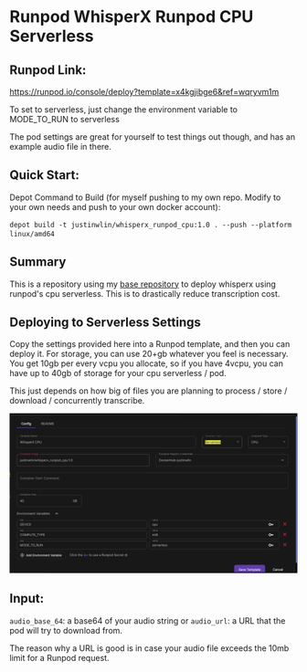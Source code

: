 # Runpod WhisperX Runpod CPU Serverless

## Runpod Link:
https://runpod.io/console/deploy?template=x4kgjibge6&ref=wqryvm1m

To set to serverless, just change the environment variable to MODE_TO_RUN to serverless

The pod settings are great for yourself to test things out though, and has an example audio file in there.

## Quick Start:

Depot Command to Build (for myself pushing to my own repo. Modify to your own needs and push to your own docker account):
```
depot build -t justinwlin/whisperx_runpod_cpu:1.0 . --push --platform linux/amd64
```

## Summary
This is a repository using my [base repository](https://github.com/justinwlin/Runpod-GPU-And-Serverless-Base) to deploy whisperx using runpod's cpu serverless. This is to drastically reduce transcription cost.

## Deploying to Serverless Settings
Copy the settings provided here into a Runpod template, and then you can deploy it. For storage, you can use 20+gb whatever you feel is necessary. You get 10gb per every vcpu you allocate, so if you have 4vcpu, you can have up to 40gb of storage for your cpu serverless / pod. 

This just depends on how big of files you are planning to process / store / download / concurrently transcribe.

![alt text](serverless.png)

## Input:

`audio_base_64`: a base64 of your audio string
or
`audio_url`: a URL that the pod will try to download from. 

The reason why a URL is good is in case your audio file exceeds the 10mb limit for a Runpod request.
